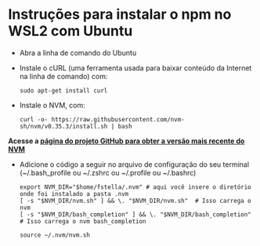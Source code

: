 # Instruções para instalar o npm no WSL2 com Ubuntu

- Abra a linha de comando do Ubuntu
- Instale o cURL (uma ferramenta usada para baixar conteúdo da Internet na linha de comando) com: 

      sudo apt-get install curl
        
- Instale o NVM, com: 

      curl -o- https://raw.githubusercontent.com/nvm-sh/nvm/v0.35.3/install.sh | bash
      
**Acesse a [página do projeto GitHub para obter a versão mais recente do NVM](https://github.com/nvm-sh/nvm#installing-and-updating)**
      
- Adicione o código a seguir no arquivo de configuração do seu terminal (~/.bash_profile ou ~/.zshrc ou ~/.profile ou ~/.bashrc)

      export NVM_DIR="$home/fstella/.nvm" # aqui você insere o diretório onde foi instalado a pasta .nvm
      [ -s "$NVM_DIR/nvm.sh" ] && \. "$NVM_DIR/nvm.sh"  # Isso carrega o nvm
      [ -s "$NVM_DIR/bash_completion" ] && \. "$NVM_DIR/bash_completion"  # Isso carrega o nvm bash_completion

      source ~/.nvm/nvm.sh

